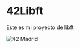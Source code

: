 # 42Libft
Este es mi proyecto de libft

![42 Madrid](https://www.42madrid.com/wp-content/uploads/2019/11/logo-header@2x.png)
